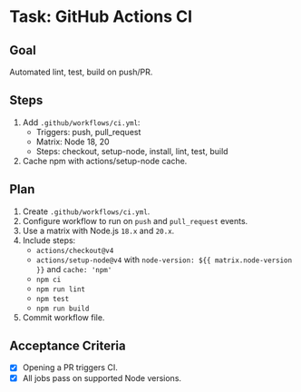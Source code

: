 # Task: GitHub Actions CI

## Goal
Automated lint, test, build on push/PR.

## Steps
1. Add `.github/workflows/ci.yml`:
   - Triggers: push, pull_request
   - Matrix: Node 18, 20
   - Steps: checkout, setup-node, install, lint, test, build
2. Cache npm with actions/setup-node cache.

## Plan
1. Create `.github/workflows/ci.yml`.
2. Configure workflow to run on `push` and `pull_request` events.
3. Use a matrix with Node.js `18.x` and `20.x`.
4. Include steps:
   - `actions/checkout@v4`
   - `actions/setup-node@v4` with `node-version: ${{ matrix.node-version }}` and `cache: 'npm'`
   - `npm ci`
   - `npm run lint`
   - `npm test`
   - `npm run build`
5. Commit workflow file.

## Acceptance Criteria
- [x] Opening a PR triggers CI.
- [x] All jobs pass on supported Node versions.
